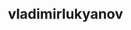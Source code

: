 ---
title: vladimirlukyanov
github: https://github.com/vladimirlukyanov
mode: dark
transition: 3s
archetype:
- Animation
- Cute
---